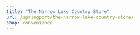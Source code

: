 ```yaml
---
title: "The Narrow Lake Country Store"
url: /springport/the-narrow-lake-country-store/
shop: convenience
---
```

